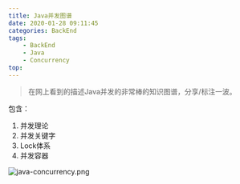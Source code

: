 ```yaml
---
title: Java并发图谱
date: 2020-01-28 09:11:45
categories: BackEnd
tags:
    - BackEnd
    - Java
    - Concurrency
top:
---
```


> 在网上看到的描述Java并发的非常棒的知识图谱，分享/标注一波。

包含： 
1. 并发理论
2. 并发关键字
3. Lock体系
4. 并发容器

![java-concurrency.png](https://i.loli.net/2020/01/29/neDuY6XEaA2FsV9.png)
